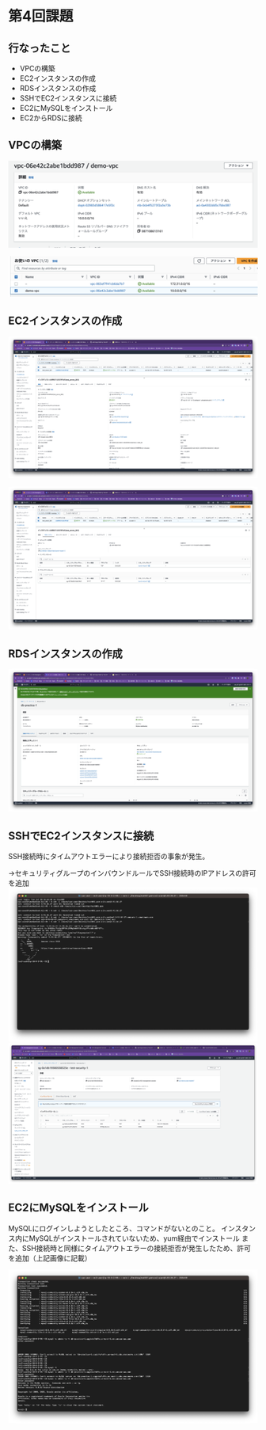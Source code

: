 # 第4回課題

## 行なったこと
- VPCの構築
- EC2インスタンスの作成
- RDSインスタンスの作成
- SSHでEC2インスタンスに接続
- EC2にMySQLをインストール
- EC2からRDSに接続

## VPCの構築

![vpc-setup](image04/vpc-info.png)

![vpc-list](image04/vpc-list.png)


## EC2インスタンスの作成

![ec2-setup](image04/ec2-info.png)

![security](image04/ec2-sec.png)


## RDSインスタンスの作成

![rds-setup](image04/rds-info.png)


## SSHでEC2インスタンスに接続

SSH接続時にタイムアウトエラーにより接続拒否の事象が発生。

→セキュリティグループのインバウンドルールでSSH接続時のIPアドレスの許可を追加
![ec2-start](image04/ec2-up.png)
![add-rule](image04/sec-inbound.png)


## EC2にMySQLをインストール
MySQLにログインしようとしたところ、コマンドがないとのこと。
インスタンス内にMySQLがインストールされていないため、yum経由でインストール
また、SSH接続時と同様にタイムアウトエラーの接続拒否が発生したため、許可を追加（上記画像に記載）

![mysql-connect](image04/rdb-connect.png)
